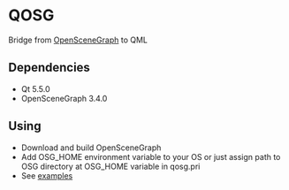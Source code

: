 # QOSG
Bridge from [OpenSceneGraph](http://www.openscenegraph.org/) to QML

## Dependencies
- Qt 5.5.0
- OpenSceneGraph 3.4.0

## Using
- Download and build OpenSceneGraph
- Add OSG_HOME environment variable to your OS or just assign path to OSG directory at OSG_HOME variable in qosg.pri
- See [examples](https://github.com/krre/qosg/tree/master/examples)

